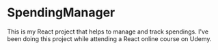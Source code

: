 # SpendingManager

This is my React project that helps to manage and track spendings. I've been doing this project while attending a React online course on Udemy.
